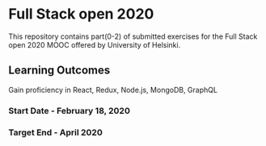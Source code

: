 # Full Stack open 2020
  This repository contains part(0-2) of submitted exercises for the Full Stack open 2020 MOOC offered by University of Helsinki.

## Learning Outcomes
  Gain proficiency in React, Redux, Node.js, MongoDB, GraphQL

### Start Date - February 18, 2020
### Target End - April 2020
